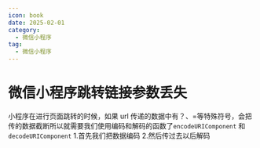 ```yaml
---
icon: book
date: 2025-02-01
category:
  - 微信小程序
tag:
  - 微信小程序
---
```


# 微信小程序跳转链接参数丢失

小程序在进行页面跳转的时候，如果 url 传递的数据中有？、=等特殊符号，会把传的数据截断所以就需要我们使用编码和解码的函数了`encodeURIComponent` 和`decodeURIComponent` 1.首先我们把数据编码 2.然后传过去以后解码
